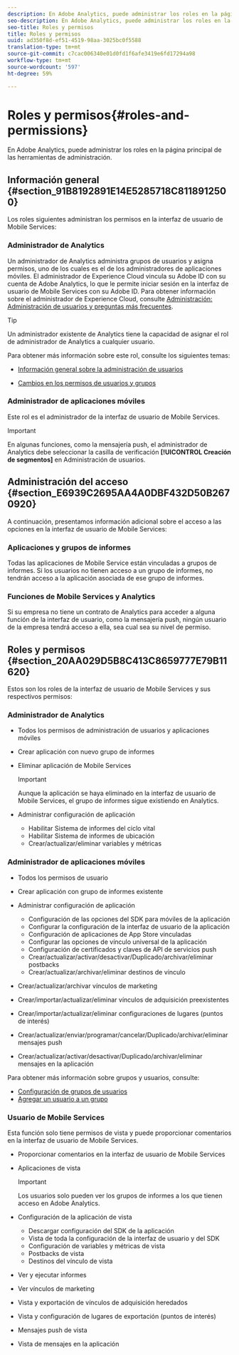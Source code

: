 ```yaml
---
description: En Adobe Analytics, puede administrar los roles en la página principal de las herramientas de administración.
seo-description: En Adobe Analytics, puede administrar los roles en la página principal de las herramientas de administración.
seo-title: Roles y permisos
title: Roles y permisos
uuid: ad350f8d-ef51-4519-98aa-3025bc0f5588
translation-type: tm+mt
source-git-commit: c7cac006340e01d0fd1f6afe3419e6fd17294a98
workflow-type: tm+mt
source-wordcount: '597'
ht-degree: 59%

---
```



# Roles y permisos{#roles-and-permissions}

En Adobe Analytics, puede administrar los roles en la página principal de las herramientas de administración.

## Información general {#section_91B8192891E14E5285718C8118912500}

Los roles siguientes administran los permisos en la interfaz de usuario de Mobile Services:

### Administrador de Analytics

Un administrador de Analytics administra grupos de usuarios y asigna permisos, uno de los cuales es el de los administradores de aplicaciones móviles. El administrador de Experience Cloud vincula su Adobe ID con su cuenta de Adobe Analytics, lo que le permite iniciar sesión en la interfaz de usuario de Mobile Services con su Adobe ID. Para obtener información sobre el administrador de Experience Cloud, consulte [Administración: Administración de usuarios y preguntas más frecuentes](https://docs.adobe.com/content/help/es-ES/core-services/interface/manage-users-and-products/admin-getting-started.html).

>[!TIP]
>
>Un administrador existente de Analytics tiene la capacidad de asignar el rol de administrador de Analytics a cualquier usuario.

Para obtener más información sobre este rol, consulte los siguientes temas:

* [Información general sobre la administración de usuarios](https://docs.adobe.com/content/help/es-ES/analytics/admin/user-product-management/user-management/users.html)

* [Cambios en los permisos de usuarios y grupos](https://docs.adobe.com/content/help/es-ES/analytics/admin/user-product-management/user-management/permissions-changes.html)

### Administrador de aplicaciones móviles

Este rol es el administrador de la interfaz de usuario de Mobile Services.

>[!IMPORTANT]
>
>En algunas funciones, como la mensajería push, el administrador de Analytics debe seleccionar la casilla de verificación **[!UICONTROL Creación de segmentos]** en Administración de usuarios.

## Administración del acceso {#section_E6939C2695AA4A0DBF432D50B2670920}

A continuación, presentamos información adicional sobre el acceso a las opciones en la interfaz de usuario de Mobile Services:

### Aplicaciones y grupos de informes

Todas las aplicaciones de Mobile Service están vinculadas a grupos de informes. Si los usuarios no tienen acceso a un grupo de informes, no tendrán acceso a la aplicación asociada de ese grupo de informes.

### Funciones de Mobile Services y Analytics

Si su empresa no tiene un contrato de Analytics para acceder a alguna función de la interfaz de usuario, como la mensajería push, ningún usuario de la empresa tendrá acceso a ella, sea cual sea su nivel de permiso.

## Roles y permisos {#section_20AA029D5B8C413C8659777E79B11620}

Estos son los roles de la interfaz de usuario de Mobile Services y sus respectivos permisos:

### Administrador de Analytics

* Todos los permisos de administración de usuarios y aplicaciones móviles
* Crear aplicación con nuevo grupo de informes
* Eliminar aplicación de Mobile Services

   >[!IMPORTANT]
   >
   >Aunque la aplicación se haya eliminado en la interfaz de usuario de Mobile Services, el grupo de informes sigue existiendo en Analytics.

* Administrar configuración de aplicación

   * Habilitar Sistema de informes del ciclo vital
   * Habilitar Sistema de informes de ubicación
   * Crear/actualizar/eliminar variables y métricas

### Administrador de aplicaciones móviles

* Todos los permisos de usuario
* Crear aplicación con grupo de informes existente
* Administrar configuración de aplicación

   * Configuración de las opciones del SDK para móviles de la aplicación
   * Configurar la configuración de la interfaz de usuario de la aplicación
   * Configuración de aplicaciones de App Store vinculadas
   * Configurar las opciones de vínculo universal de la aplicación
   * Configuración de certificados y claves de API de servicios push
   * Crear/actualizar/activar/desactivar/Duplicado/archivar/eliminar postbacks
   * Crear/actualizar/archivar/eliminar destinos de vínculo

* Crear/actualizar/archivar vínculos de marketing
* Crear/importar/actualizar/eliminar vínculos de adquisición preexistentes
* Crear/importar/actualizar/eliminar configuraciones de lugares (puntos de interés)
* Crear/actualizar/enviar/programar/cancelar/Duplicado/archivar/eliminar mensajes push
* Crear/actualizar/activar/desactivar/Duplicado/archivar/eliminar mensajes en la aplicación

Para obtener más información sobre grupos y usuarios, consulte:

* [Configuración de grupos de usuarios](https://docs.adobe.com/content/help/es-ES/analytics/admin/user-product-management/user-groups/groups.html)
* [Agregar un usuario a un grupo](https://docs.adobe.com/content/help/es-ES/analytics/admin/user-product-management/user-management/t-add-user-to-group.html)

### Usuario de Mobile Services

Esta función solo tiene permisos de vista y puede proporcionar comentarios en la interfaz de usuario de Mobile Services.

* Proporcionar comentarios en la interfaz de usuario de Mobile Services
* Aplicaciones de vista

   >[!IMPORTANT]
   >
   >Los usuarios solo pueden ver los grupos de informes a los que tienen acceso en Adobe Analytics.

* Configuración de la aplicación de vista

   * Descargar configuración del SDK de la aplicación
   * Vista de toda la configuración de la interfaz de usuario y del SDK
   * Configuración de variables y métricas de vista
   * Postbacks de vista
   * Destinos del vínculo de vista

* Ver y ejecutar informes
* Ver vínculos de marketing
* Vista y exportación de vínculos de adquisición heredados
* Vista y configuración de lugares de exportación (puntos de interés)
* Mensajes push de vista
* Vista de mensajes en la aplicación
